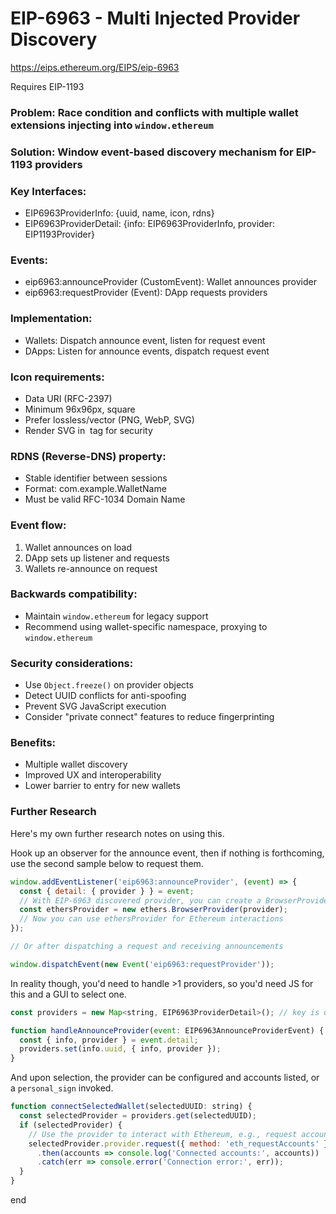 # EIP-6963 - Multi Injected Provider Discovery

https://eips.ethereum.org/EIPS/eip-6963

Requires EIP-1193

###  Problem: Race condition and conflicts with multiple wallet extensions injecting into `window.ethereum`

###  Solution: Window event-based discovery mechanism for EIP-1193 providers

###  Key Interfaces:
 - EIP6963ProviderInfo: {uuid, name, icon, rdns}
 - EIP6963ProviderDetail: {info: EIP6963ProviderInfo, provider: EIP1193Provider}

###  Events:
 - eip6963:announceProvider (CustomEvent): Wallet announces provider
 - eip6963:requestProvider (Event): DApp requests providers

###  Implementation:
 - Wallets: Dispatch announce event, listen for request event
 - DApps: Listen for announce events, dispatch request event

###  Icon requirements:
 - Data URI (RFC-2397)
 - Minimum 96x96px, square
 - Prefer lossless/vector (PNG, WebP, SVG)
 - Render SVG in <img> tag for security

###  RDNS (Reverse-DNS) property:
 - Stable identifier between sessions
 - Format: com.example.WalletName
 - Must be valid RFC-1034 Domain Name

###  Event flow:
  1. Wallet announces on load
  2. DApp sets up listener and requests
  3. Wallets re-announce on request

###  Backwards compatibility:
 - Maintain `window.ethereum` for legacy support
 - Recommend using wallet-specific namespace, proxying to `window.ethereum`

###  Security considerations:
 - Use `Object.freeze()` on provider objects
 - Detect UUID conflicts for anti-spoofing
 - Prevent SVG JavaScript execution
 - Consider "private connect" features to reduce fingerprinting

###  Benefits:
 - Multiple wallet discovery
 - Improved UX and interoperability
 - Lower barrier to entry for new wallets

### Further Research

Here's my own further research notes on using this.

Hook up an observer for the announce event, then if nothing is forthcoming, use the second sample below to request them.

```js
window.addEventListener('eip6963:announceProvider', (event) => {
  const { detail: { provider } } = event;
  // With EIP-6963 discovered provider, you can create a BrowserProvider
  const ethersProvider = new ethers.BrowserProvider(provider);
  // Now you can use ethersProvider for Ethereum interactions
});

// Or after dispatching a request and receiving announcements
```

```js
window.dispatchEvent(new Event('eip6963:requestProvider'));
```

In reality though, you'd need to handle >1 providers, so you'd need JS for this and a GUI to select one.

```js
const providers = new Map<string, EIP6963ProviderDetail>(); // key is uuid

function handleAnnounceProvider(event: EIP6963AnnounceProviderEvent) {
  const { info, provider } = event.detail;
  providers.set(info.uuid, { info, provider });
}
```

And upon selection, the provider can be configured and accounts listed, or a `personal_sign` invoked.

```js
function connectSelectedWallet(selectedUUID: string) {
  const selectedProvider = providers.get(selectedUUID);
  if (selectedProvider) {
    // Use the provider to interact with Ethereum, e.g., request accounts
    selectedProvider.provider.request({ method: 'eth_requestAccounts' })
      .then(accounts => console.log('Connected accounts:', accounts))
      .catch(err => console.error('Connection error:', err));
  }
}
```

end
